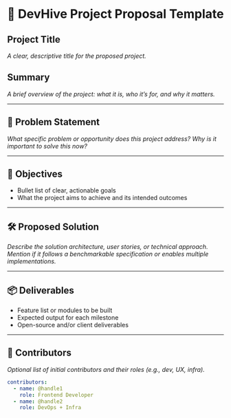# 📝 DevHive Project Proposal Template

## Project Title
_A clear, descriptive title for the proposed project._

## Summary
_A brief overview of the project: what it is, who it’s for, and why it matters._

---

## 🧩 Problem Statement
_What specific problem or opportunity does this project address? Why is it important to solve this now?_

---

## 🎯 Objectives
- Bullet list of clear, actionable goals
- What the project aims to achieve and its intended outcomes

---

## 🛠 Proposed Solution
_Describe the solution architecture, user stories, or technical approach. Mention if it follows a benchmarkable specification or enables multiple implementations._

---

## 📦 Deliverables
- Feature list or modules to be built
- Expected output for each milestone
- Open-source and/or client deliverables

---

## 👥 Contributors
_Optional list of initial contributors and their roles (e.g., dev, UX, infra)._

```yaml
contributors:
  - name: @handle1
    role: Frontend Developer
  - name: @handle2
    role: DevOps + Infra
